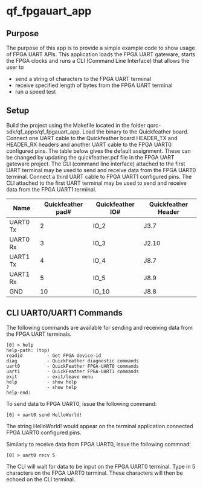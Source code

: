 qf_fpgauart_app
===============

Purpose
-------

The purpose of this app is to provide a simple example code to show usage of 
FPGA UART APIs. This application loads the FPGA UART gateware, starts the
FPGA clocks and runs a CLI (Command Line Interface) that allows the user to
- send a string of characters to the FPGA UART terminal
- receive specified length of bytes from the FPGA UART terminal
- run a speed test

Setup
-----

Build the project using the Makefile located in the folder
qorc-sdk/qf_apps/qf_fpgauart_app. Load the binary to the Quickfeather board.
Connect one UART cable to the Quickfeather board HEADER_TX and HEADER_RX headers
and another UART cable to the FPGA UART0 configured pins. The table below gives
the default assignment. These can be changed by updating the quickfeather.pcf
file in the FPGA UART gateware project. The CLI (command line interface) attached
to the first UART terminal may be used to send and receive data from the FPGA UART0
terminal. 
Connect a third UART cable to FPGA UART1 configured pins. The CLI attached to 
the first UART terminal may be used to send and receive data from the FPGA UART1
terminal.

Name      | Quickfeather pad# | Quickfeather IO# | Quickfeather Header |
--------  | ------------      | ---------------- | ------------------- |
UART0 Tx  |   2               | IO_2             |  J3.7               |
UART0 Rx  |   3               | IO_3             |  J2.10              |
UART1 Tx  |   4               | IO_4             |  J8.7               |
UART1 Rx  |   5               | IO_5             |  J8.9               |
GND       |   10              | IO_10            |  J8.8               |

CLI UART0/UART1 Commands
---------

The following commands are available for sending and receiving data from the 
FPGA UART terminals.

```
[0] > help
help-path: (top)
readid         - Get FPGA device-id
diag           - QuickFeather diagnostic commands
uart0          - QuickFeather FPGA-UART0 commands
uart1          - QuickFeather FPGA-UART1 commands
exit           - exit/leave menu
help           - show help
?              - show help
help-end:
```

To send data to FPGA UART0, issue the following command:
```
[0] > uart0 send HelloWorld!
```

The string HelloWorld! would appear on the terminal application connected FPGA UART0
configured pins.

Similarly to receive data from FPGA UART0, issue the following commnad:
```
[0] > uart0 recv 5
```

The CLI will wait for data to be input on the FPGA UART0 terminal. Type in 5 characters
on the FPGA UART0 terminal. These characters will then be echoed on the CLI terminal.
